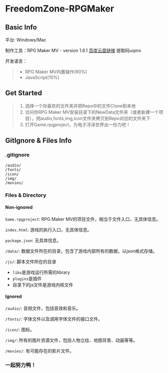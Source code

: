 # FreedomZone-RPGMaker

## Basic Info

平台: Windows/Mac

制作工具：RPG Maker MV - version 1.6.1 [百度云盘链接](https://pan.baidu.com/s/1jvPU2yPRNP6CAVad_foYZA) 提取码uqmx

开发语言：

> * RPG Maker MV内置操作(90%)
> * JavaScript(10%)

## Get Started

> 1. 选择一个你喜欢的文件夹并把Repo中的文件Clone到本地
> 2. 访问你RPG Maker MV安装目录下的NewData文件夹（或者新建一个项目），把audio,fonts,img,icon文件夹拷贝到Repo对应的文件夹下
> 3. 打开Game.rpgproject，为电子浮泽世界出一份力吧！


## GitIgnore & Files Info

### .gitignore

```
/audio/
/fonts/
/icon/
/img/
/movies/
```

### Files & Directory

#### Non-ignored

`Game.rpgproject`: RPG Maker MV的项目文件，相当于文件入口，无具体信息。

`index.html`: 游戏的执行入口，无具体信息。

`package.json`: 无具体信息。

`/data/`: 数据文件所在的目录，包含了游戏内部所有的数据，以json格式存储。

`/js/`: 脚本文件所在的目录
- `libs`是游戏运行所需的library
- `plugins`是插件
- 目录下的js文件是游戏内核文件

#### Ignored

`/audio/`: 音频文件，包括音效和音乐。

`/fonts/`: 字体文件以及调用字体文件的接口文件。

`/icon/`: 图标。

`/img/`: 所有的图片资源文件，包括人物立绘、地图背景、动画等等。

`/movies/`: 有可能存在的影片文件。


### 一起努力鸭！